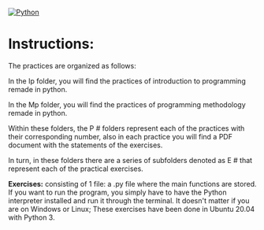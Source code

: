 [![Python](https://i.blogs.es/46244e/python/1366_521.jpg)](https://www.python.org/)
# Instructions:
The practices are organized as follows:

In the Ip folder, you will find the practices of introduction to programming remade in python.

In the Mp folder, you will find the practices of programming methodology remade in python.

Within these folders, the P # folders represent each of the practices with their corresponding number, also in each practice you will find a PDF document with the statements of the exercises.

In turn, in these folders there are a series of subfolders denoted as E # that represent each of the practical exercises.

**Exercises:** consisting of 1 file: a .py file where the main functions are stored. If you want to run the program, you simply have to have the Python interpreter installed and run it through the terminal. It doesn't matter if you are on Windows or Linux; These exercises have been done in Ubuntu 20.04 with Python 3.
